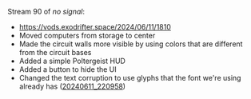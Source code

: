 Stream 90 of _no signal_:
- https://vods.exodrifter.space/2024/06/11/1810
- Moved computers from storage to center
- Made the circuit walls more visible by using colors that are different from the circuit bases
- Added a simple Poltergeist HUD
- Added a button to hide the UI
- Changed the text corruption to use glyphs that the font we're using already has ([20240611_220958](20240611_220958.md))
